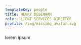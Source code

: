 ```yaml
---
templateKey: people
title: HENRY DEBENHAM
role: CLIENT SERVICES DIRECTOR
profile: /img/missing_avatar.svg
---
```

lorem ipsum

